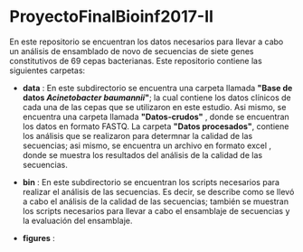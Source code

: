 # ProyectoFinalBioinf2017-II

En este repositorio se encuentran los datos necesarios para llevar a cabo un análisis de ensamblado de novo de secuencias de siete genes constitutivos de 69 cepas bacterianas. Este repositorio contiene las siguientes carpetas: 

- **data** : En este subdirectorio se encuentra una carpeta llamada **"Base de datos *Acinetobacter baumannii*"**; la cual contiene los datos clínicos de cada una de las cepas que se utilizaron en este estudio. Asi mismo, se encuentra una carpeta llamada **"Datos-crudos"** , donde se encuentran los datos en formato FASTQ. La carpeta **"Datos procesados"**, contiene los análisis que se realizaron para determnar la calidad de las secuencias; asi mismo, se encuentra un archivo en formato excel , donde se muestra los resultados del análisis de la calidad de las secuencias. 

- **bin** : En este subdirectorio se encuentran los scripts necesarios para realizar el análisis de las secuencias. Es decir, se describe como se llevó a cabo el análisis de la calidad de las secuencias; también se muestran los scripts necesarios para llevar a cabo el ensamblaje de secuencias y la evaluación del ensamblaje. 

- **figures** : 

